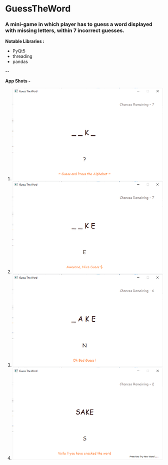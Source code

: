 # GuessTheWord
### A mini-game in which player has to guess a word displayed with missing letters, within 7 incorrect guesses.

**Notable Libraries :**
* PyQt5
* threading
* pandas
  
 -- 
  
**App Shots -**
1. <img src='/images/ss1.PNG' title='1st shot' />  
2. <img src='/images/ss2.PNG' title='2nd shot' />  
3. <img src='/images/ss3.PNG' title='3rd shot' />  
4. <img src='/images/ss4.PNG' title='4th shot' />  
